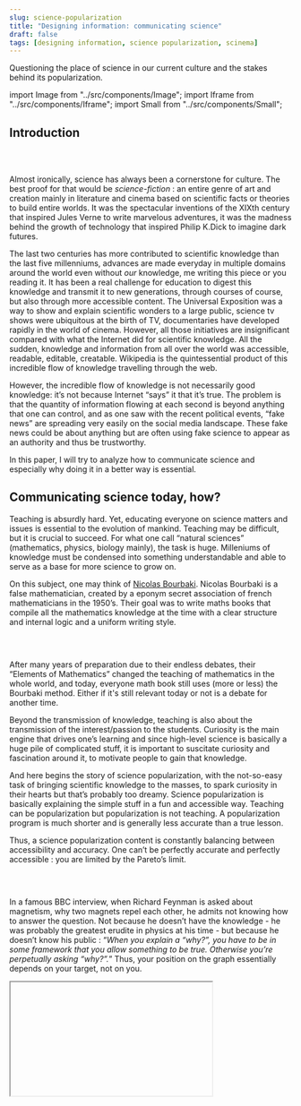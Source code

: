 ```yaml
---
slug: science-popularization
title: "Designing information: communicating science"
draft: false
tags: [designing information, science popularization, scinema]
---
```


Questioning the place of science in our current culture and the stakes behind its popularization.

<!--truncate-->

import Image from "../src/components/Image";
import Iframe from "../src/components/Iframe";
import Small from "../src/components/Small";

## Introduction

<Image
  srcImage="img/illustrations/science-communication-graph.png"
  altText="science-communication-graph"
  legend="Schematic overview of the field and the actors of science communication according to Carsten
  Könneker (Source: Wikipedia)"
/>

<br />

Almost ironically, science has always been a cornerstone for culture. The
best proof for that would be _science-fiction_ : an entire genre of
art and creation mainly in literature and cinema based on scientific facts
or theories to build entire worlds. It was the spectacular inventions of
the XIXth century that inspired Jules Verne to write marvelous adventures,
it was the madness behind the growth of technology that inspired Philip
K.Dick to imagine dark futures.

The last two centuries has more contributed to scientific knowledge than
the last five millenniums, advances are made everyday in multiple domains
around the world even without _our_ knowledge, me writing this
piece or you reading it. It has been a real challenge for education to
digest this knowledge and transmit it to new generations, through courses
of course, but also through more accessible content. The Universal
Exposition was a way to show and explain scientific wonders to a large
public, science tv shows were ubiquitous at the birth of TV, documentaries
have developed rapidly in the world of cinema. However, all those
initiatives are insignificant compared with what the Internet did for
scientific knowledge. All the sudden, knowledge and information from all
over the world was accessible, readable, editable, creatable. Wikipedia is
the quintessential product of this incredible flow of knowledge travelling
through the web.

However, the incredible flow of knowledge is not necessarily good
knowledge: it’s not because Internet “says” it that it’s true. The problem
is that the quantity of information flowing at each second is beyond
anything that one can control, and as one saw with the recent political
events, “fake news” are spreading very easily on the social media
landscape. These fake news could be about anything but are often using
fake science to appear as an authority and thus be trustworthy.

In this paper, I will try to analyze how to communicate science and
especially why doing it in a better way is essential.

## Communicating science today, how?

Teaching is absurdly hard. Yet, educating everyone on science matters and
issues is essential to the evolution of mankind. Teaching may be
difficult, but it is crucial to succeed. For what one call “natural
sciences” (mathematics, physics, biology mainly), the task is huge.
Milleniums of knowledge must be condensed into something understandable
and able to serve as a base for more science to grow on.

On this subject, one may think of
[Nicolas Bourbaki](https://en.wikipedia.org/wiki/Nicolas_Bourbaki). Nicolas Bourbaki is a false mathematician, created by a eponym secret
association of french mathematicians in the 1950’s. Their goal was to
write maths books that compile all the mathematics knowledge at the time
with a clear structure and internal logic and a uniform writing style.

<Image
  srcImage="https://upload.wikimedia.org/wikipedia/commons/thumb/b/b6/Bourbaki%2C_Theorie_des_ensembles_maitrier.jpg/220px-Bourbaki%2C_Theorie_des_ensembles_maitrier.jpg"
  altText="Elements of mathematics' cover"
  legend="Cover for 'Elements of Mathematics : Set Theory' (Source: Wikipedia)"
/>

<br />

After many years of preparation due to their endless debates, their
“Elements of Mathematics” changed the teaching of mathematics in the whole
world, and today, everyone math book still uses (more or less) the
Bourbaki method. Either if it's still relevant today or not is a debate
for another time.

Beyond the transmission of knowledge, teaching is also about the
transmission of the interest/passion to the students. Curiosity is the
main engine that drives one’s learning and since high-level science is
basically a huge pile of complicated stuff, it is important to suscitate
curiosity and fascination around it, to motivate people to gain that
knowledge.

And here begins the story of science popularization, with the not-so-easy
task of bringing scientific knowledge to the masses, to spark curiosity in
their hearts but that’s probably too dreamy. Science popularization is
basically explaining the simple stuff in a fun and accessible way. Teaching can be popularization but popularization is not teaching. A popularization
program is much shorter and is generally less accurate than a true lesson.

Thus, a science popularization content is constantly balancing between
accessibility and accuracy. One can’t be perfectly accurate and perfectly
accessible : you are limited by the Pareto’s limit.

<Image
  srcImage="img/illustrations/pareto.png"
  altText="pareto graph"
  legend="On this graph, each blue dot is a science pop. video for example. (Source: ScienceEtonnante)"
/>

<br />

In a famous BBC interview, when Richard Feynman is asked about magnetism,
why two magnets repel each other, he admits not knowing how to answer the
question. Not because he doesn’t have the knowledge - he was probably the
greatest erudite in physics at his time - but because he doesn’t know his
public : “_When you explain a “why?”, you have to be in some framework that you
allow something to be true. Otherwise you’re perpetually asking
“why?”._” Thus, your position on the graph essentially depends on your target,
not on you.

<Iframe
  srcUrl="https://www.youtube.com/embed/36GT2zI8lVA"
  width="360"
  height="203"
  legend="I beg you to watch this entirely."
/>

As a consequence, science popularization is always hiding information : it
is lying. BUT it is the truth in a certain framework, not a certain
_opinion_, and most importantly it doesn’t contradict or betray the
ground truth.

## If science tells the _truth_, why is it so difficult to communicate that?

You realize now that, even with science communication, the notion of truth
is tricky : it is always a truth, based on the context of the
communication, on the public, not necessarily the whole truth. This makes
science communication difficult for those who are not used to it. In
addition, a strong psychological effect is playing its part here : The
Impostor syndrome.

The impostor syndrome is a psychological pattern in which an individual,
in this scenario a scientist, doubts their accomplishments or their
knowledge, convinced that they are not rightful to talk about their
science specialty. They focus on all the things they don’t know, instead
of seeing all the things they can actually explain very well.

On the contrary, for non-scientists, another psychological syndrome can
influence them : the
[Dunning-Kruger effect](https://en.wikipedia.org/wiki/Dunning%E2%80%93Kruger_effect). This effect actually englobes the impostor syndrome but is more known
for the following tendency : an individual with low ability or knowledge
on something will often think having illusory superiority and will
mistakenly evaluate their true expertise on something.

<br />

<Image
srcImage="https://catalogofbias.org/wp-content/uploads/sites/2/2018/03/dk-effect-1.png"
altText="dunning-kruger"
legend={
<>
Pic of <em>stupidity</em> early on, the valley of <em>despair</em> i.e.
impostor syndrome and the slope of enlightenment (Source:{" "}
<a href="https://catalogofbias.org/2018/03/22/twenty-years-of-bias-and-the-dunning-kruger-effect/">
Catalog of Bias
</a>
)
</>
}
/>

The basic application of that effect can be in every football supporter in
the world, thinking they could do a better job on the field when a player
misses a goal. But it also extends to scientific knowledge. This also
comes with a blur between facts and opinion on a subject, as if the
individual is expert enough to develop a valid opinion on the matter.

When you want to verify your opinion, you may introduce a confirmation
bias in your research : you may focus only on the sources validating your
thoughts and not those which contradict it. It’s a classic beginner’s
mistake in science experimentation.

It gets worse when you mix this with social media : the strength of
internet is to be a amazing field for expression, with an emphasis on
personal expression. Everyone can be a media. Every person on the planet
can be plugged, subscribed, linked to your daily thoughts and opinions.
Your followers counter becomes a treacherous measure of the validity of
your sayings : you can be saying non-sense, if it has 3000 likes, that’s
like 3000 people supporting you.

The paradigm of social media is to personalize your experience at an
extreme level. On the basis of your navigation history, previous
purchases, … very sophisticated classifiers can label you precisely :
gender, age, sexual orientation, political orientation, interests. The
website wants you to spend time on it, thus wants to give you only the
content the more adapted to your “internet personality”. It basically
encapsulate your experience with people exactly like you, with the same
opinions and thoughts. It makes you happy but it doesn’t challenge your
mind one bit. Add the fact that you also may be exposed to viral fake
news, if you don’t have any “acquaintance” in your network, that actually
correct this fact, you may believe it your whole life.

Let’s take the example of flat-earthers.

Flat-earth is a (surprisingly large) group of people believing that the
Earth is flat and that all governments are lying about it. This is such an
absurd idea that people didn’t really take them seriously and instead of
carefully explaining why you don’t see the curvature of the globe on the
horizon, people made fun of them. So they started to regroup, to post on
YouTube and social medias nearly scientific content made by them that
fools anyone naive enough or ready to “believe” : they started a
community. This community feeds on mockery to amplify the faith of their
members into this belief and to amplify the links between the members. It
is a social organisation at its core.

Such absurd conspiracy theories don’t come alone : one conspiracy lead
naturally to another, a phenomenon that separates even more these people
from the rest of the society, making a change of mind nearly impossible.

<Iframe
  srcUrl="https://www.youtube.com/embed/T8-YdgU-CF4"
  width="360"
  height="203"
  legend="Video from Mark Sargent about the Flat Earth '''Clues''' ... 1M views."
/>

Flat Earth is born on the Internet from the incredible “knowledge” tools
everyone have at their disposal : a search engine, blogs, forums, social
networks. They were used in a biased way but this bias lead was reported
on their whole internet environment, making it less easy to stumble on the
ground truth.

I recommend watching the amazing documentary Behind the Curve on Netflix
to learn more about this subject.

<Iframe
  srcUrl="https://www.youtube.com/embed/nuAoQsrYJqI"
  width="360"
  height="203"
  legend={
    <>
      Trailer for <em>Behind the Curve</em>
    </>
  }
/>

## Some random thoughts on "what-to-do-now"

The first essential idea is to reconnect with people : science is not
accessible enough, especially when you’re wrong like Flat Earth. It is a
very difficult issue to tackle and I don’t really have a magic answer.
According to me, the education system in science introduce a lot of shame
(especially in France) when you give a wrong answer, and a less fearful
system may be beneficial to attract more students to science, to better
integrate science in culture, etc.

On accessibility, academic science is like a menacing castle with huge
walls : impossible to get in and people in it look down on you. We need to
take down those walls and make science communication friendlier, more
attractive. From my personal experience as a science communicator, linking
science to a another topic, in appearance completely out of it, is a
working solution. By colliding science and cinema together, I can attract
cinema lovers to scientific topics easily. As previously said, being a
science communicator is less about teaching than arousing the curiosity
for science in general.

<Iframe
  srcUrl="https://www.youtube.com/embed/P1VW4ZhPENA"
  width="560"
  height="315"
  legend="My video on the analysis of fluids dynamics in the VFX industry"
/>

Another idea I applied is to change the look of science. If you try to
read a scientific paper, you may be giving up without really going into
it. Scientific are not designers at all, and render an idea visually
demands time they often don’t have, so most of the papers or posters are
really austere and poorly attractive, without even mentioning the actual
look of an equation, closer to hieroglyphs than words. Science
communication must decipher science for the public and propose a more
attractive look. On my channel, I use the visual esthetics of cinema to
get unusual scientific content : by embedding scientific visuals inside a
movie, I can make them fun to look at in a very easy and convenient way.

Of course, let's not forget the basic rules of science communication :
always check and show your sources, don't be afraid to make mistakes and
have the energy to correct them, submit your work to a variety of people
to gain feedback, ... I will stop this here before it turns into a
Linkedin motivational post.

## Conclusion

I tried to give an view of science communication today, what is at stake,
why it is so difficult and necessary in our world context and how to maybe
make it better. I remind that this survey is, often like a science
communication content itself, a restricted point of view on the truth.

Thanks for reading !
